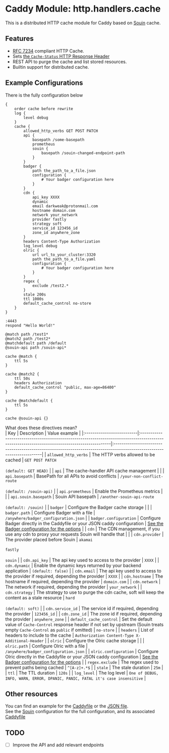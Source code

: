 Caddy Module: http.handlers.cache
================================

This is a distributed HTTP cache module for Caddy based on [Souin](https://github.com/darkweak/souin) cache.  

## Features

 * [RFC 7234](https://httpwg.org/specs/rfc7234.html) compliant HTTP Cache.
 * Sets [the `Cache-Status` HTTP Response Header](https://httpwg.org/http-extensions/draft-ietf-httpbis-cache-header.html)
 * REST API to purge the cache and list stored resources.
 * Builtin support for distributed cache.


## Example Configurations
There is the fully configuration below
```caddy
{
    order cache before rewrite
    log {
        level debug
    }
    cache {
        allowed_http_verbs GET POST PATCH
        api {
            basepath /some-basepath
            prometheus
            souin {
                basepath /souin-changed-endpoint-path
            }
        }
        badger {
            path the_path_to_a_file.json
            configuration {
                # Your badger configuration here
            }
        }
        cdn {
            api_key XXXX
            dynamic
            email darkweak@protonmail.com
            hostname domain.com
            network your_network
            provider fastly
            strategy soft
            service_id 123456_id
            zone_id anywhere_zone
        }
        headers Content-Type Authorization
        log_level debug
        olric {
            url url_to_your_cluster:3320
            path the_path_to_a_file.yaml
            configuration {
                # Your badger configuration here
            }
        }
        regex {
            exclude /test2.*
        }
        stale 200s
        ttl 1000s
        default_cache_control no-store
    }
}

:4443
respond "Hello World!"

@match path /test1*
@match2 path /test2*
@matchdefault path /default
@souin-api path /souin-api*

cache @match {
    ttl 5s
}

cache @match2 {
    ttl 50s
    headers Authorization
    default_cache_control "public, max-age=86400"
}

cache @matchdefault {
    ttl 5s
}

cache @souin-api {}
```
What does these directives mean?  
|  Key                      |  Description                                                                                                                                 |  Value example                                                                                                          |
|:--------------------------|:---------------------------------------------------------------------------------------------------------------------------------------------|:------------------------------------------------------------------------------------------------------------------------|
| `allowed_http_verbs`      | The HTTP verbs allowed to be cached                                                                                                          | `GET POST PATCH`<br/><br/>`(default: GET HEAD)`                                                                         |
| `api`                     | The cache-handler API cache management                                                                                                       |                                                                                                                         |
| `api.basepath`            | BasePath for all APIs to avoid conflicts                                                                                                     | `/your-non-conflict-route`<br/><br/>`(default: /souin-api)`                                                             |
| `api.prometheus`          | Enable the Prometheus metrics                                                                                                                |                                                                                                                         |
| `api.souin.basepath`      | Souin API basepath                                                                                                                           | `/another-souin-api-route`<br/><br/>`(default: /souin)`                                                                 |
| `badger`                  | Configure the Badger cache storage                                                                                                           |                                                                                                                         |
| `badger.path`             | Configure Badger with a file                                                                                                                 | `/anywhere/badger_configuration.json`                                                                                   |
| `badger.configuration`    | Configure Badger directly in the Caddyfile or your JSON caddy configuration                                                                  | [See the Badger configuration for the options](https://dgraph.io/docs/badger/get-started/)                              |
| `cdn`                     | The CDN management, if you use any cdn to proxy your requests Souin will handle that                                                         |                                                                                                                         |
| `cdn.provider`            | The provider placed before Souin                                                                                                             | `akamai`<br/><br/>`fastly`<br/><br/>`souin`                                                                             |
| `cdn.api_key`             | The api key used to access to the provider                                                                                                   | `XXXX`                                                                                                                  |
| `cdn.dynamic`             | Enable the dynamic keys returned by your backend application                                                                                 | `(default: false)`                                                                                                      |
| `cdn.email`               | The api key used to access to the provider if required, depending the provider                                                               | `XXXX`                                                                                                                  |
| `cdn.hostname`            | The hostname if required, depending the provider                                                                                             | `domain.com`                                                                                                            |
| `cdn.network`             | The network if required, depending the provider                                                                                              | `your_network`                                                                                                          |
| `cdn.strategy`            | The strategy to use to purge the cdn cache, soft will keep the content as a stale resource                                                   | `hard`<br/><br/>`(default: soft)`                                                                                       |
| `cdn.service_id`          | The service id if required, depending the provider                                                                                           | `123456_id`                                                                                                             |
| `cdn.zone_id`             | The zone id if required, depending the provider                                                                                              | `anywhere_zone`                                                                                                         |
| `default_cache_control`   | Set the default value of `Cache-Control` response header if not set by upstream (Souin treats empty `Cache-Control` as `public` if omitted)  | `no-store`                                                                                                              |
| `headers`                 | List of headers to include to the cache                                                                                                      | `Authorization Content-Type X-Additional-Header`                                                                        |
| `olric`                   | Configure the Olric cache storage                                                                                                            |                                                                                                                         |
| `olric.path`              | Configure Olric with a file                                                                                                                  | `/anywhere/badger_configuration.json`                                                                                   |
| `olric.configuration`     | Configure Olric directly in the Caddyfile or your JSON caddy configuration                                                                   | [See the Badger configuration for the options](https://github.com/buraksezer/olric/blob/master/cmd/olricd/olricd.yaml/) |
| `regex.exclude`           | The regex used to prevent paths being cached                                                                                                 | `^[A-z]+.*$`                                                                                                            |
| `stale`                   | The stale duration                                                                                                                           | `25m`                                                                                                                   |
| `ttl`                     | The TTL duration                                                                                                                             | `120s`                                                                                                                  |
| `log_level`               | The log level                                                                                                                                | `One of DEBUG, INFO, WARN, ERROR, DPANIC, PANIC, FATAL it's case insensitive`                                           |

Other resources
---------------
You can find an example for the [Caddyfile](Caddyfile) or the [JSON file](configuration.json).  
See the [Souin](https://github.com/darkweak/souin) configuration for the full configuration, and its associated [Caddyfile](https://github.com/darkweak/souin/blob/master/plugins/caddy/Caddyfile)  


## TODO

* [ ] Improve the API and add relevant endpoints
